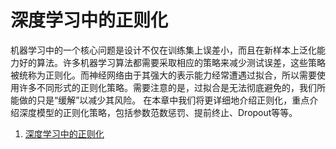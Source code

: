 # 深度学习中的正则化
机器学习中的一个核心问题是设计不仅在训练集上误差小，而且在新样本上泛化能力好的算法。许多机器学习算法都需要采取相应的策略来减少测试误差，这些策略被统称为正则化。而神经网络由于其强大的表示能力经常遭遇过拟合，所以需要使用许多不同形式的正则化策略。需要注意的是，过拟合是无法彻底避免的，我们所能做的只是“缓解”以减少其风险。
在本章中我们将更详细地介绍正则化，重点介绍深度模型的正则化策略，包括参数范数惩罚、提前终止、Dropout等等。
1. [深度学习中的正则化](深度学习中的正则化.md)